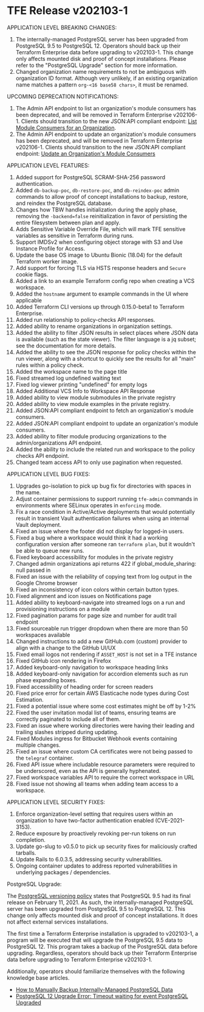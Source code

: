 # TFE Release v202103-1


APPLICATION LEVEL BREAKING CHANGES:
1. The internally-managed PostgreSQL server has been upgraded from PostgreSQL 9.5 to PostgreSQL 12. Operators should back up their Terraform Enterprise data before upgrading to v202103-1. This change only affects mounted disk and proof of concept installations. Please refer to the "PostgreSQL Upgrade" section for more information.
1. Changed organization name requirements to not be ambiguous with organization ID format. Although very unlikely, if an existing organization name matches a pattern `org-<16 base58 chars>`, it must be renamed.


UPCOMING DEPRECATION NOTIFICATIONS:
1. The Admin API endpoint to list an organization's module consumers has been deprecated, and will be removed in Terraform Enterprise v202106-1. Clients should transition to the new JSON:API compliant endpoint: [List Module Consumers for an Organization](https://www.terraform.io/docs/cloud/api/admin/organizations.html#list-module-consumers-for-an-organization).
1. The Admin API endpoint to update an organization's module consumers has been deprecated, and will be removed in Terraform Enterprise v202106-1. Clients should transition to the new JSON:API compliant endpoint: [Update an Organization's Module Consumers](https://www.terraform.io/docs/cloud/api/admin/organizations.html#update-an-organization-39-s-module-consumers)


APPLICATION LEVEL FEATURES:

1. Added support for PostgreSQL SCRAM-SHA-256 password authentication.
1. Added `db-backup-poc`, `db-restore-poc`, and `db-reindex-poc` admin commands to allow proof of concept installations to backup, restore, and reindex the PostgreSQL database.
1. Changes how TBW handles initialization during the apply phase, removing the `-backend=false` reinitialization in favor of persisting the entire filesystem between plan and apply.
1. Adds Sensitive Variable Override File, which will mark TFE sensitive variables as sensitive in Terraform during runs.
1. Support IMDSv2 when configuring object storage with S3 and Use Instance Profile for Access.
1. Update the base OS image to Ubuntu Bionic (18.04) for the default Terraform worker image.
1. Add support for forcing TLS via HSTS response headers and `Secure` cookie flags.
1. Added a link to an example Terraform config repo when creating a VCS workspace.
1. Added the `hostname` argument to example commands in the UI where applicable
1. Added Terraform CLI versions up through 0.15.0-beta1 to Terraform Enterprise.
 1. Added run relationship to policy-checks API responses.
1. Added ability to rename organizations in organization settings.
1. Added the ability to filter JSON results in select places where JSON data is available (such as the state viewer). The filter language is a jq subset; see the documentation for more details.
1. Added the ability to see the JSON response for policy checks within the run viewer, along with a shortcut to quickly see the results for all "main" rules within a policy check.
1. Added the workspace name to the page title
1. Fixed streamed log undefined waiting text
1. Fixed log viewer printing "undefined" for empty logs
1. Added Additional VCS Info to Workspace API Response
1. Added ability to view module submodules in the private registry
1. Added ability to view module examples in the private registry.
1. Added JSON:API compliant endpoint to fetch an organization's module consumers.
1. Added JSON:API compliant endpoint to update an organization's module consumers.
1. Added ability to filter module producing organizations to the admin/organizations API endpoint.
1. Added the ability to include the related run and workspace to the policy checks API endpoint.
1. Changed team access API to only use pagination when requested.


APPLICATION LEVEL BUG FIXES:

1. Upgrades go-isolation to pick up bug fix for directories with spaces in the name.
1. Adjust container permissions to support running `tfe-admin` commands in environments where SELinux operates in `enforcing` mode.
1. Fix a race condition in Active/Active deployments that would potentially result in transient Vault authentication failures when using an internal Vault deployment.
1. Fixed an issue where the footer did not display for logged-in users.
1. Fixed a bug where a workspace would think it had a working configuration version after someone ran `terraform plan`, but it wouldn't be able to queue new runs.
1. Fixed keyboard accessibility for modules in the private registry
1. Changed admin organizations api returns 422 if global_module_sharing: null passed in
1. Fixed an issue with the reliability of copying text from log output in the Google Chrome browser
1. Fixed an inconsistency of icon colors within certain button types.
1. Fixed alignment and icon issues on Notifications page
1. Added ability to keyboard-navigate into streamed logs on a run and provisioning instructions on a module
1. Fixed pagination params for page size and number for audit trail endpoint
1. Fixed sourceable run trigger dropdown when there are more than 50 workspaces available
1. Changed instructions to add a new GitHub.com (custom) provider to align with a change to the GitHub UI/UX
1. Fixed email logos not rendering if `ASSET_HOST` is not set in a TFE instance
1. Fixed GitHub icon rendering in Firefox
1. Added keyboard-only navigation to workspace heading links
1. Added keyboard-only navigation for accordion elements such as run phase expanding boxes.
1. Fixed accessibility of heading order for screen readers
1. Fixed price error for certain AWS Elasticache node types during Cost Estimation.
1. Fixed a potential issue where some cost estimates might be off by 1-2%
1. Fixed the user invitation modal list of teams, ensuring teams are correctly paginated to include all of them.
1. Fixed an issue where working directories were having their leading and trailing slashes stripped during updating.
1. Fixed Modules ingress for Bitbucket Webhook events containing multiple changes.
1. Fixed an issue where custom CA certificates were not being passed to the `telegraf` container.
1. Fixed API issue where includable resource parameters were required to be underscored, even as the API is generally hyphenated.
1. Fixed workspace variables API to require the correct workspace in URL
1. Fixed issue not showing all teams when adding team access to a workspace.

APPLICATION LEVEL SECURITY FIXES:
1. Enforce organization-level setting that requires users within an organization to have two-factor authentication enabled (CVE-2021-3153).
1. Reduce exposure by proactively revoking per-run tokens on run completion.
1. Update go-slug to v0.5.0 to pick up security fixes for maliciously crafted tarballs.
1. Update Rails to 6.0.3.5, addressing security vulnerabilities.
1. Ongoing container updates to address reported vulnerabilities in underlying packages / dependencies.

PostgreSQL Upgrade:

The [PostgreSQL versioning policy](https://www.postgresql.org/support/versioning/) states that PostgreSQL 9.5 had its final release on February 11, 2021. As such, the internally-managed PostgreSQL server has been upgraded from PostgreSQL 9.5 to PostgreSQL 12. This change only affects mounted disk and proof of concept installations. It does not affect external services installations.

The first time a Terraform Enterprise installation is upgraded to v202103-1, a program will be executed that will upgrade the PostgreSQL 9.5 data to PostgreSQL 12. This program takes a backup of the PostgreSQL data before upgrading. Regardless, operators should back up their Terraform Enterprise data before upgrading to Terraform Enterprise v202103-1.

Additionally, operators should familiarize themselves with the following knowledge base articles.

- [How to Manually Backup Internally-Managed PostgreSQL Data](https://support.hashicorp.com/hc/en-us/articles/1500003527861)
- [PostgreSQL 12 Upgrade Error: Timeout waiting for event PostgreSQL Upgraded](https://support.hashicorp.com/hc/en-us/articles/1500003501501)

